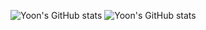 ![Yoon's GitHub stats](https://github-readme-stats-nine-gamma-28.vercel.app/api?username=xeon1217&count_private=true&layout=compact&theme=tokyonight&show_icons=true)
![Yoon's GitHub stats](https://github-readme-stats-nine-gamma-28.vercel.app/api/top-langs/?username=xeon1217&theme=dracula&layout=compact&exclude_repo=KiTact,github-readme-stats)
